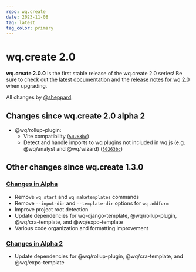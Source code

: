 ```yaml
---
repo: wq.create
date: 2023-11-08
tag: latest
tag_color: primary
---
```


# wq.create 2.0

**wq.create 2.0.0** is the first stable release of the wq.create 2.0 series!  Be sure to check out the [latest documentation](../index.md) and the [release notes for wq 2.0](./wq-2.0.0.md) when upgrading.

All changes by [@sheppard](https://github.com/sheppard).

## Changes since wq.create 2.0 alpha 2
 * @wq/rollup-plugin:
    * Vite compatibility ([`50263bc`](https://github.com/wq/wq.create/commit/50263bc))
    * Detect and handle imports to wq plugins not included in wq.js (e.g. @wq/analyst and @wq/wizard) ([`50263bc`](https://github.com/wq/wq.create/commit/50263bc))

##  Other changes since wq.create 1.3.0

### [Changes in Alpha](./wq.create-2.0.0a1.md)
  * Remove `wq start` and `wq maketemplates` commands
  * Remove `--input-dir` and `--template-dir` options for `wq addform`
  * Improve project root detection
  * Update dependencies for wq-django-template, @wq/rollup-plugin, @wq/cra-template, and @wq/expo-template
  * Various code organization and formatting improvement
 
### [Changes in Alpha 2](./wq.create-2.0.0a2.md)
  * Update dependencies for @wq/rollup-plugin, @wq/cra-template, and @wq/expo-template

